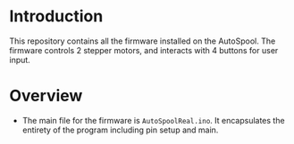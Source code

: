 # Introduction

This repository contains all the firmware installed on the AutoSpool. The firmware controls 2 stepper motors, and interacts with 4 buttons for user input.

# Overview

* The main file for the firmware is `AutoSpoolReal.ino`. It encapsulates the entirety of the program including pin setup and main.
